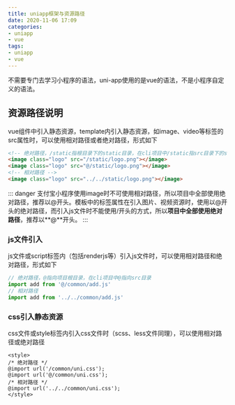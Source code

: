 ```yaml
---
title: uniapp框架与资源路径
date: 2020-11-06 17:09
categories:
- uniapp
- vue
tags:
- uniapp
- vue
---
```


不需要专门去学习小程序的语法，uni-app使用的是vue的语法，不是小程序自定义的语法。
<!-- more -->


## 资源路径说明
vue组件中引入静态资源，template内引入静态资源，如image、video等标签的src属性时，可以使用相对路径或者绝对路径，形式如下
```html
<!-- 绝对路径，/static指根目录下的static目录，在cli项目中/static指src目录下的static目录 -->
<image class="logo" src="/static/logo.png"></image>
<image class="logo" src="@/static/logo.png"></image>
<!-- 相对路径 -->
<image class="logo" src="../../static/logo.png"></image>
```
::: danger
支付宝小程序使用image时不可使用相对路径，所以项目中全部使用绝对路径，推荐以@开头。模板中的标签属性在引入图片、视频资源时，使用以@开头的绝对路径，而引入js文件时不能使用/开头的方式，所以**项目中全部使用绝对路径**，推荐以**@**开头。
:::


### js文件引入
js文件或script标签内（包括renderjs等）引入js文件时，可以使用相对路径和绝对路径，形式如下
```javascript
// 绝对路径，@指向项目根目录，在cli项目中@指向src目录
import add from '@/common/add.js'
// 相对路径
import add from '../../common/add.js'
```


### css引入静态资源
css文件或style标签内引入css文件时（scss、less文件同理），可以使用相对路径或绝对路径
```vue
<style>
/* 绝对路径 */
@import url('/common/uni.css');
@import url('@/common/uni.css');
/* 相对路径 */
@import url('../../common/uni.css');
</style>
```
